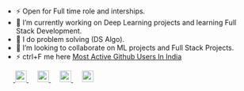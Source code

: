 <!--
**sarimurrab/sarimurrab** is a ✨ _special_ ✨ repository because its `README.md` (this file) appears on your GitHub profile.
-->
- ⚡  Open for Full time role and interships.
- 🔭 I’m currently working on Deep Learning projects and learning Full Stack Development.
- 🌱 I do problem solving (DS Algo).
- 👯 I’m looking to collaborate on ML projects and Full Stack Projects.
- ⚡ ctrl+F me here [Most Active Github Users In India](https://commits.top/india.html)<br>

<!-- <img src="https://github-readme-stats.vercel.app/api?username=sarimurrab&layout=compact&show_icons=true&theme=Gradient"/>  -->

&emsp;&nbsp;<a href="https://www.linkedin.com/in/chaudhary-sarimurrab/">
    <img   width="23px" src="https://cdn.jsdelivr.net/npm/simple-icons@v3/icons/linkedin.svg" />
  </a> &emsp;
  <a href="https://twitter.com/sarimurrab">
    <img   width="23px" src="https://cdn.jsdelivr.net/npm/simple-icons@3.2.0/icons/twitter.svg" />
  </a> &emsp;
  <a href="https://www.instagram.com/sarimchaudhary5/">
    <img   width="23px" src="https://cdn.jsdelivr.net/npm/simple-icons@3.2.0/icons/instagram.svg" />
  </a> &emsp;
    <a href="https://mail.google.com/mail/?view=cm&fs=1&tf=1&to=sarimurrab2@gmail.com">
    <img   width="23px" src="https://cdn.jsdelivr.net/npm/simple-icons@3.2.0/icons/gmail.svg" />
  </a>










